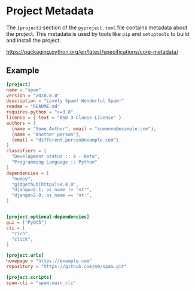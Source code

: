# Project Metadata

The `[project]` section of the `pyproject.toml` file contains metadata about the
project. This metadata is used by tools like `pip` and `setuptools` to build and
install the project.

<https://packaging.python.org/en/latest/specifications/core-metadata/>

## Example

```toml
[project]
name = "spam"
version = "2020.0.0"
description = "Lovely Spam! Wonderful Spam!"
readme = "README.md"
requires-python = ">=3.8"
license = { text = "BSD 3-Clause License" }
authors = [
  {name = "Some Author", email = "someone@example.com"},
  {name = "Another person"},
  {email = "different.person@example.com"},
]
classifiers = [
  "Development Status :: 4 - Beta",
  "Programming Language :: Python"
]
dependencies = [
  "numpy",
  "gidgethub[httpx]>4.0.0",
  "django>2.1; os_name != 'nt'",
  "django>2.0; os_name == 'nt'",
]


[project.optional-dependencies]
gui = ["PyQt5"]
cli = [
  "rich",
  "click",
]

[project.urls]
homepage = "https://example.com"
repository = "https://github.com/me/spam.git"

[project.scripts]
spam-cli = "spam:main_cli"
```
